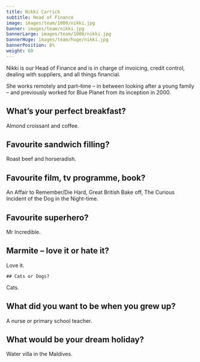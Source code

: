 ```yaml
---
title: Nikki Carrick
subtitle: Head of Finance
image: images/team/1000/nikki.jpg
banner: images/team/nikki.jpg
bannerLarge: images/team/1000/nikki.jpg
bannerHuge: images/team/huge/nikki.jpg
bannerPosition: 8%
weight: 60
---
```


Nikki is our Head of Finance and is in charge of invoicing, credit control, dealing with suppliers, and all things financial.

She works remotely and part–time – in between looking after a young family – and previously worked for Blue Planet from its inception in 2000.

## What’s your perfect breakfast?
Almond croissant and coffee.

## Favourite sandwich filling?
Roast beef and horseradish.

## Favourite film, tv programme, book?
An Affair to Remember/Die Hard, Great British Bake off, The Curious Incident of the Dog in the Night-time.

## Favourite superhero?
Mr Incredible.

## Marmite – love it or hate it?
Love it.

	## Cats or Dogs?
Cats.

## What did you want to be when you grew up?
A nurse or primary school teacher.

## What would be your dream holiday?
Water villa in the Maldives.
